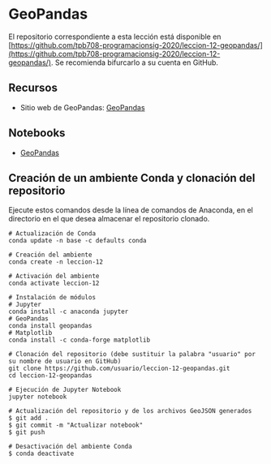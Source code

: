 # GeoPandas

El repositorio correspondiente a esta lección está disponible en [https://github.com/tpb708-programacionsig-2020/leccion-12-geopandas/](https://github.com/tpb708-programacionsig-2020/leccion-12-geopandas/). Se recomienda bifurcarlo a su cuenta en GitHub.

## Recursos
- Sitio web de GeoPandas: [GeoPandas](https://geopandas.org/)

## Notebooks
- [GeoPandas](https://github.com/tpb708-programacionsig-2020/leccion-12-geopandas/blob/master/geopandas.ipynb)

## Creación de un ambiente Conda y clonación del repositorio
Ejecute estos comandos desde la línea de comandos de Anaconda, en el directorio en el que desea almacenar el repositorio clonado.
```shell
# Actualización de Conda
conda update -n base -c defaults conda

# Creación del ambiente
conda create -n leccion-12

# Activación del ambiente
conda activate leccion-12

# Instalación de módulos
# Jupyter
conda install -c anaconda jupyter
# GeoPandas
conda install geopandas
# Matplotlib
conda install -c conda-forge matplotlib

# Clonación del repositorio (debe sustituir la palabra "usuario" por su nombre de usuario en GitHub)
git clone https://github.com/usuario/leccion-12-geopandas.git
cd leccion-12-geopandas

# Ejecución de Jupyter Notebook
jupyter notebook

# Actualización del repositorio y de los archivos GeoJSON generados
$ git add .
$ git commit -m "Actualizar notebook"
$ git push

# Desactivación del ambiente Conda
$ conda deactivate
```
